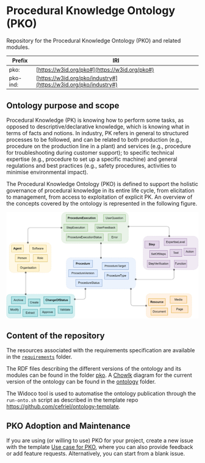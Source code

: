 # Procedural Knowledge Ontology (PKO)

Repository for the Procedural Knowledge Ontology (PKO) and related modules.

| Prefix    | IRI |
| -- | ------- |
| pko:  | [https://w3id.org/pko#](https://w3id.org/pko#)  |
| pko-ind:  | [https://w3id.org/pko/industry#](https://w3id.org/pko/industry#)  |

## Ontology purpose and scope

Procedural Knowledge (PK) is knowing how to perform some tasks, as opposed to descriptive/declarative knowledge, which is knowing what in terms of facts and notions. 
In industry, PK refers in general to structured processes to be followed, and can be related to both production (e.g., procedure on the production line in a plant) and services (e.g., procedure for troubleshooting during customer support); to specific technical expertise (e.g., procedure to set up a specific machine) and general regulations and best practices (e.g., safety procedures, activities to minimise environmental impact).

The Procedural Knowledge Ontology (PKO) is defined to support the holistic governance of procedural knowledge in its entire life cycle, from elicitation to management, from access to exploitation of explicit PK. An overview of the concepts covered by the ontology is represented in the following figure.

<p align="left"><img src="requirements/conceptual-model-v0.png" alt="Conceptual Model v0" width="800"></p>

## Content of the repository

The resources associated with the requirements specification are available in the [`requirements`](./requirements) folder.

The RDF files describing the different versions of the ontology and its modules can be found in the folder [pko](./pko). A [Chowlk](https://chowlk.linkeddata.es/) diagram for the current version of the ontology can be found in the [ontology](./ontology) folder.

The Widoco tool is used to automatise the ontology publication through the `run-onto.sh` script as described in the template repo https://github.com/cefriel/ontology-template.

## PKO Adoption and Maintenance

If you are using (or willing to use) PKO for your project, create a new issue with the template [Use case for PKO](https://github.com/perks-project/pk-ontology/issues/new?template=use_case.md), where you can also provide feedback or add feature requests. Alternatively, you can start from a blank issue.
